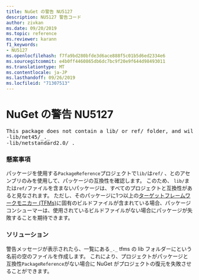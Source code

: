 ```yaml
---
title: NuGet の警告 NU5127
description: NU5127 警告コード
author: zivkan
ms.date: 09/20/2019
ms.topic: reference
ms.reviewer: karann
f1_keywords:
- NU5127
ms.openlocfilehash: f7fa9bd280bfde3d6ace888f5c01b5d6ed2334e6
ms.sourcegitcommit: e4b0ff4460865db6dc7bc9f20e9f644d98493011
ms.translationtype: MT
ms.contentlocale: ja-JP
ms.lasthandoff: 09/26/2019
ms.locfileid: "71307513"
---
```

# <a name="nuget-warning-nu5127"></a>NuGet の警告 NU5127

<pre>This package does not contain a lib/ or ref/ folder, and will therefore be treated as compatible for all frameworks. Since framework specific files were found under the build/ directory for net45, netstandard2.0, consider creating the following empty files to correctly narrow the compatibility of the package:
-lib/net45/_._
-lib/netstandard2.0/_._</pre>

### <a name="issue"></a>懸案事項

パッケージを使用する`PackageReference`プロジェクトで`lib/`は`ref/` 、とのアセンブリのみを使用して、パッケージの互換性を確認します。 このため、 `lib/`または`ref/`ファイルを含まないパッケージは、すべてのプロジェクトと互換性があると見なされます。 ただし、そのパッケージに1つ以上の[ターゲットフレームワークモニカー (TFMs)](../target-frameworks.md)に固有のビルドファイルが含まれている場合、パッケージコンシューマーは、使用されているビルドファイルがない場合にパッケージが失敗することを期待できます。

### <a name="solution"></a>ソリューション

警告メッセージが表示されたら、一覧にある`_._` tfms の lib フォルダーにという名前の空のファイルを作成します。 これにより、プロジェクトがパッケージと互換性`PackageReference`がない場合に NuGet がプロジェクトの復元を失敗させることができます。
